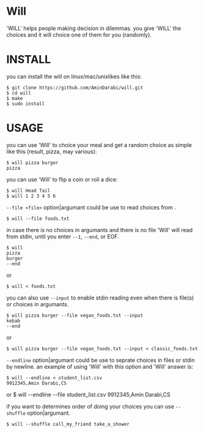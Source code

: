 # Will
'WILL' helps people making decision in dilemmas.
you give 'WILL' the choices and it will choice one of them for you (randomly).

# INSTALL

you can install the will on linux/mac/unixlikes like this:

    $ git clone https://github.com/AminDarabi/will.git
    $ cd will
    $ make
    $ sudo install

# USAGE

you can use 'Will' to choice your meal and get a random choice as simple like this (result, pizza, may various):

    $ will pizza burger
    pizza

you can use 'Will' to flip a coin or roll a dice:

    $ will Head Tail
    $ will 1 2 3 4 5 6

`--file <file>` option|argumant could be use to read choices from <file>.

    $ will --file foods.txt
    
in case there is no choices in argumants and there is no file 'Will' will read from stdin, until you enter `--1`, `--end`, or EOF.

    $ will
    pizza
    burger
    --end
    
 or
 
    $ will < foods.txt
    
you can also use `--input` to enable stdin reading even when there is file(s) or choices in argumants.

    $ will pizza burger --file vegan_foods.txt --input
    kebab
    --end
 
 or
 
    $ will pizza burger --file vegan_foods.txt --input < classic_foods.txt
    
`--endline` option|argumant could be use to seprate choices in files or stdin by newline.
an example of using 'Will' with this option and 'Will' answer is:
    
    $ will --endline < student_list.csv
    9912345,Amin Darabi,CS
or
    $ will --endline --file student_list.csv
    9912345,Amin Darabi,CS

if you want to determines order of doing your choices you can use `--shuffle` option|argumant.

    $ will --shuffle call_my_friend take_a_shower
